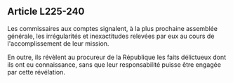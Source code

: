 Article L225-240
----
Les commissaires aux comptes signalent, à la plus prochaine assemblée générale,
les irrégularités et inexactitudes relevées par eux au cours de
l'accomplissement de leur mission.

En outre, ils révèlent au procureur de la République les faits délictueux dont
ils ont eu connaissance, sans que leur responsabilité puisse être engagée par
cette révélation.
